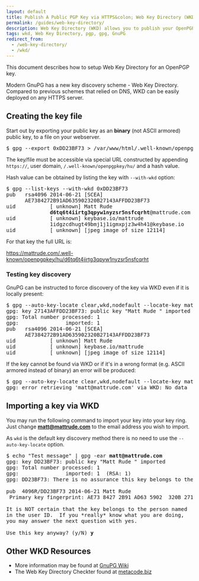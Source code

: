```yaml
---
layout: default
title: Publish A Public PGP Key via HTTPS&colon; Web Key Directory (WKD)
permalink: /guides/web-key-directory/
description: Web Key Directory (WKD) allows you to publish your OpenPGP key on your HTTPS server
tags: wkd, Web Key Directory, pgp, gpg, GnuPG
redirect_from:
  - /web-key-directory/
  - /wkd/
---
```


This document describes how to setup Web Key Directory for an OpenPGP key.

Modern GnuPG has a new key discovery scheme - Web Key Directory. Compared to previous schemes that relied on DNS, WKD can be easily deployed on any HTTPS server.

## Creating the key file

Start out by exporting your public key as an **binary** (not ASCII armored) public key, to a file on your webserver.

<pre>$ gpg --export 0xDD23BF73 > /var/www/html/.well-known/openpgpkey/hu/d6tq6t4iirtg3qpyw1nyzsr5nsfcqrht</pre>

The key/file must be accessible via special URL constructed by appending `https://`, user domain, `/.well-known/openpgpkey/hu/` and a hash value.

Hash value can be obtained by listing the key with `--with-wkd` option:

<pre>
$ gpg --list-keys --with-wkd 0xDD23BF73
pub   rsa4096 2014-06-21 [SCEA]
      AE7384272B91AD635902320B27143AFFDD23BF73
uid           [ unknown] Matt Rude <matt@mattrude.com>
              <strong>d6tq6t4iirtg3qpyw1nyzsr5nsfcqrht</strong>@mattrude.com
uid           [ unknown] keybase.io/mattrude <mattrude@keybase.io>
              1idgzcdhugt49bmj1j1igmxpjz3w4h41@keybase.io
uid           [ unknown] [jpeg image of size 12114]
</pre>

For that key the full URL is:

https://mattrude.com/.well-known/openpgpkey/hu/d6tq6t4iirtg3qpyw1nyzsr5nsfcqrht

### Testing key discovery

GnuPG can be instructed to force discovery of the key via WKD even if it is locally present:

<pre>$ gpg --auto-key-locate clear,wkd,nodefault --locate-key matt@mattrude.com
gpg: key 27143AFFDD23BF73: public key "Matt Rude <matt@mattrude.com>" imported
gpg: Total number processed: 1
gpg:               imported: 1
pub   rsa4096 2014-06-21 [SCEA]
      AE7384272B91AD635902320B27143AFFDD23BF73
uid           [ unknown] Matt Rude <matt@mattrude.com>
uid           [ unknown] keybase.io/mattrude <mattrude@keybase.io>
uid           [ unknown] [jpeg image of size 12114]
</pre>

If the key cannot be found via WKD or if it's in a wrong format (e.g. ASCII armored instead of binary) an error will be produced:

<pre>$ gpg --auto-key-locate clear,wkd,nodefault --locate-key matt@mattrude.com
gpg: error retrieving 'matt@mattrude.com' via WKD: No data
</pre>

## Importing a key via WKD

You may run the following command to import your key into your key ring. Just change **matt@mattrude.com** to the email address you wish to import.

As `wkd` is the default key discovery method there is no need to use the `--auto-key-locate` option.

<pre>$ echo "Test message" | gpg -ear <strong>matt@mattrude.com</strong>
gpg: key DD23BF73: public key "Matt Rude <matt@mattrude.com>" imported
gpg: Total number processed: 1
gpg:               imported: 1  (RSA: 1)
gpg: DD23BF73: There is no assurance this key belongs to the named user

pub  4096R/DD23BF73 2014-06-21 Matt Rude <matt@mattrude.com>
 Primary key fingerprint: AE73 8427 2B91 AD63 5902  320B 2714 3AFF DD23 BF73

It is NOT certain that the key belongs to the person named
in the user ID.  If you *really* know what you are doing,
you may answer the next question with yes.

Use this key anyway? (y/N) <strong>y</strong></pre>

## Other WKD Resources

* More information may be found at [GnuPG Wiki](https://wiki.gnupg.org/WKD)
* The Web Key Directory Checkter found at [metacode.biz](https://metacode.biz/openpgp/web-key-directory)
